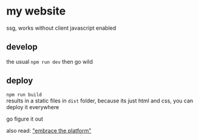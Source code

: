 # my website

ssg, works without client javascript enabled

## develop
the usual `npm run dev` then go wild

## deploy
`npm run build`\
results in a static files in `dist` folder, because its just html and css, you can deploy it everywhere

go figure it out

also read: ["embrace the platform"](https://css-tricks.com/embrace-the-platform/)